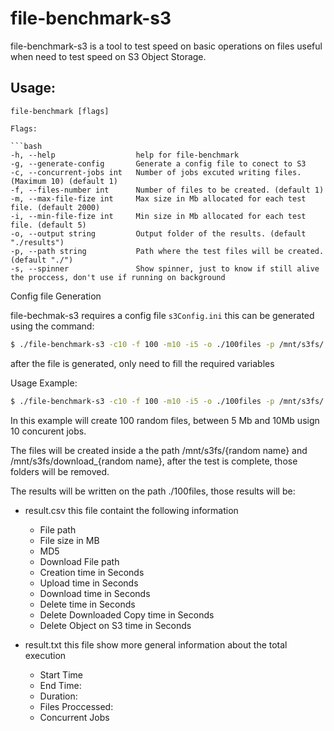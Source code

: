 # file-benchmark-s3

file-benchmark-s3 is a tool to test speed on basic operations on files
useful when need to test speed on S3 Object Storage.

## Usage:
```
file-benchmark [flags]

Flags:

```bash
-h, --help                  help for file-benchmark
-g, --generate-config       Generate a config file to conect to S3
-c, --concurrent-jobs int   Number of jobs excuted writing files. (Maximum 10) (default 1)
-f, --files-number int      Number of files to be created. (default 1)
-m, --max-file-fize int     Max size in Mb allocated for each test file. (default 2000)
-i, --min-file-fize int     Min size in Mb allocated for each test file. (default 5)
-o, --output string         Output folder of the results. (default "./results")
-p, --path string           Path where the test files will be created. (default "./")
-s, --spinner               Show spinner, just to know if still alive the proccess, don't use if running on background

```
Config file Generation

file-bechmak-s3 requires a config file `s3Config.ini` this can be generated using the command:

```bash
$ ./file-benchmark-s3 -c10 -f 100 -m10 -i5 -o ./100files -p /mnt/s3fs/
```
after the file is generated, only need to fill the required variables


Usage Example:

```bash
$ ./file-benchmark-s3 -c10 -f 100 -m10 -i5 -o ./100files -p /mnt/s3fs/
```

In this example will create 100 random files, between 5 Mb and 10Mb usign 10 concurent jobs.

The files will be created inside a the path /mnt/s3fs/{random name} and  /mnt/s3fs/download_{random name}, after the test is complete, those folders will be removed.

The results will be written on the path ./100files, those results will be:

- result.csv  this file containt the following information
    - File path
	- File size in MB
	- MD5
	- Download File path
	- Creation time in Seconds
	- Upload time in Seconds
	- Download time in Seconds
	- Delete time in Seconds
	- Delete Downloaded Copy time in Seconds
	- Delete Object on S3 time in Seconds

- result.txt this file show more general information about the total execution
    - Start Time
    - End Time:
    - Duration:
    - Files Proccessed:
    - Concurrent Jobs